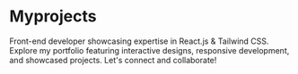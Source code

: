 # Myprojects
Front-end developer showcasing expertise in React.js &amp; Tailwind CSS. Explore my portfolio featuring interactive designs, responsive development, and showcased projects. Let's connect and collaborate!
